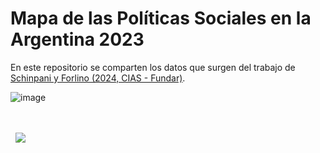 # Mapa de las Políticas Sociales en la Argentina 2023

En este repositorio se comparten los datos que surgen del trabajo de [Schinpani y Forlino (2024, CIAS - Fundar)](https://fund.ar/publicacion/mapa-politicas-sociales-2023/).

![image](https://github.com/TuQmano/mapa_politicas_sociales/assets/12114624/f446d91d-66d1-4641-9a2b-a7ad6d5c6e0d)


<div>&nbsp;</div>
<div>&nbsp;</div>
<div>
  &nbsp;
  <a href="https://fund.ar">
  <picture>
    <source media="(prefers-color-scheme: dark)" srcset="https://github.com/datos-Fundar/fundartools/assets/86327859/6ef27bf9-141f-4537-9d78-e16b80196959">
    <source media="(prefers-color-scheme: light)" srcset="https://github.com/datos-Fundar/fundartools/assets/86327859/aa8e7c72-4fad-403a-a8b9-739724b4c533">
    <img src="fund.ar"></img>
  </picture>
</a>

</div>
